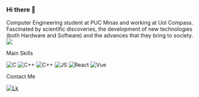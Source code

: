 ### Hi there 👋


Computer Engineering student at PUC Minas and working at Uol Compass. Fascinated by scientific discoveries, the development of new technologies (both Hardware and Software) and the advances that they bring to society. 
<img src="https://github-readme-stats.vercel.app/api/top-langs/?username=RafaelBrandaoBastos&theme=blue-green"/>
<p>Main Skills</p>

<p>
<img alt="C" src="https://img.shields.io/badge/C-00599C?style=for-the-badge&logo=c&logoColor=white"/>
<img alt="C++" src="https://img.shields.io/badge/C%2B%2B-00599C?style=for-the-badge&logo=c%2B%2B&logoColor=white"/>
<img alt="C++" src="https://img.shields.io/badge/Java-ED8B00?style=for-the-badge&logo=openjdk&logoColor=white"/>
<img alt="JS" src="https://img.shields.io/badge/JavaScript-323330?style=for-the-badge&logo=javascript&logoColor=F7DF1"/>
<img alt="React" src="https://img.shields.io/badge/React-20232A?style=for-the-badge&logo=react&logoColor=61DAFB"/>
<img alt="Vue" src="https://img.shields.io/badge/Vue.js-35495E?style=for-the-badge&logo=vue.js&logoColor=4FC08D"/>
</p>

 
  
<p>Contact Me</p>
<p>
<a href="https://www.linkedin.com/in/rafaelbrandaobastos/"> 
<img alt="Lk" src="https://img.shields.io/badge/LinkedIn-0077B5?style=for-the-badge&logo=linkedin&logoColor=white"/>
</a>
</p>
  


